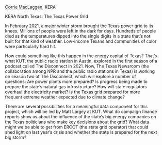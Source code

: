 [Corrie MacLaggan](https://www.linkedin.com/in/corrie-maclaggan-5a759b4/), KERA

KERA North Texas: The Texas Power Grid

In February 2021, a major winter storm brought the Texas power grid to its knees. Millions of people were left in the dark for days. Hundreds of people died as the temperatures dipped into the single digits in a state that’s not built for that kind of weather. Low-income Texans and communities of color were particularly hard hit.

How could something like this happen in the energy capital of Texas? That’s what KUT, the public radio station in Austin, explored in the first season of a podcast called The Disconnect in 2021. Now, The Texas Newsroom (the collaboration among NPR and the public radio stations in Texas) is working on season two of The Disconnect, which will explore a number of questions: Are power plants more prepared? Is progress being made to prepare the state’s natural gas infrastructure? How will state regulators overhaul the electricity market? Is the Texas grid prepared for more frequent extreme weather expected due to climate change?

There are several possibilities for a meaningful data component for this project, which will be led by Matt Largey at KUT. What do campaign finance reports show us about the influence of the state’s big energy companies on the Texas politicians who make key decisions about the grid? What data might we be able to get from ERCOT (the state grid operator) that could shed light on last year’s crisis and whether the state is prepared for the next big storm?
